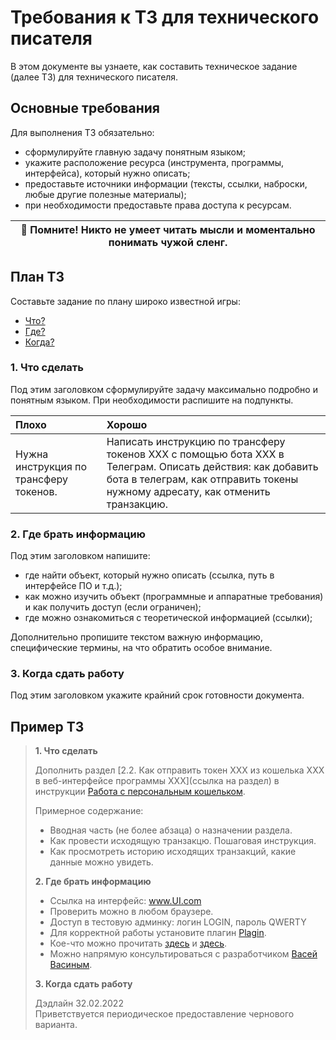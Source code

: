 # Требования к ТЗ для технического писателя

В этом документе вы узнаете, как составить техническое задание (далее ТЗ) для технического писателя.

## Основные требования
Для выполнения ТЗ обязательно:
- сформулируйте главную задачу понятным языком;
- укажите расположение ресурса (инструмента, программы, интерфейса), который нужно описать;
- предоставьте источники информации (тексты, ссылки, наброски, любые другие полезные материалы);
- при необходимости предоставьте права доступа к ресурсам.

| 🔴 Помните! Никто не умеет читать мысли и моментально понимать чужой сленг.|
|---|
  
## План ТЗ
Составьте задание по плану широко известной игры:
- [Что?](#1-что-сделать)
- [Где?](#2-где-брать-информацию)
- [Когда?](#3-когда-сдать-работу)

### 1. Что сделать
Под этим заголовком сформулируйте задачу максимально подробно и понятным языком. При необходимости распишите на подпункты.

| Плохо| Хорошо|
|:---|:---|
| Нужна инструкция по трансферу токенов.| Написать инструкцию по трансферу токенов ХХХ с помощью бота ХХХ в Телеграм.  Описать действия: как добавить бота в телеграм, как отправить токены нужному адресату, как отменить транзакцию.|

### 2. Где брать информацию
Под этим заголовком напишите:
- где найти объект, который нужно описать (ссылка, путь в интерфейсе ПО и т.д.);
- как можно изучить объект (программные и аппаратные требования) и как получить доступ (если ограничен);
- где можно ознакомиться с теоретической информацией (ссылки);

Дополнительно пропишите текстом важную информацию, специфические термины, на что обратить особое внимание.

### 3. Когда сдать работу
Под этим заголовком укажите крайний срок готовности документа.

## Пример ТЗ

> **1. Что сделать**  
> 
> Дополнить раздел [2.2. Как отправить токен ХХХ из кошелька ХХХ в веб-интерфейсе программы ХХХ](ссылка на раздел) в инструкции [Работа с персональным кошельком](ссылка).
> 
> Примерное содержание:
> - Вводная часть (не более абзаца) о назначении раздела.
> - Как провести исходящую транзакцю. Пошаговая инструкция.
> - Как просмотреть историю исходящих транзакций, какие данные можно увидеть.
> 
> **2. Где брать информацию**
> 
> - Ссылка на интерфейс: www.UI.com
> - Проверить можно в любом браузере.
> - Доступ в тестовую админку: логин LOGIN, пароль QWERTY
> - Для корректной работы установите плагин [Plagin](ссылка-на-плагин).
> - Кое-что можно прочитать [здесь](ссылка) и [здесь](ссылка).
> - Можно напрямую консультироваться с разработчиком [Васей Васиным](ссылка-на-контакт).
> 
> **3. Когда сдать работу**
> 
> Дэдлайн 32.02.2022  
> Приветствуется периодическое предоставление чернового варианта.
